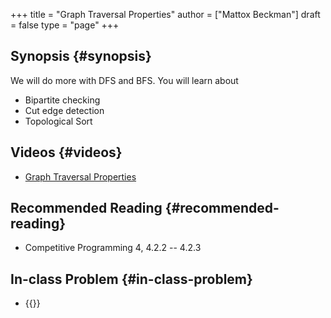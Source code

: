 +++
title = "Graph Traversal Properties"
author = ["Mattox Beckman"]
draft = false
type = "page"
+++

## Synopsis {#synopsis}

We will do more with DFS and BFS.  You will learn about

-   Bipartite checking
-   Cut edge detection
-   Topological Sort


## Videos {#videos}

-   [Graph Traversal Properties](/videos/graph-traversal-properties)


## Recommended Reading {#recommended-reading}

-   Competitive Programming 4, 4.2.2 -- 4.2.3


## In-class Problem {#in-class-problem}

-   {{<UVa2 number="10116" >}}
